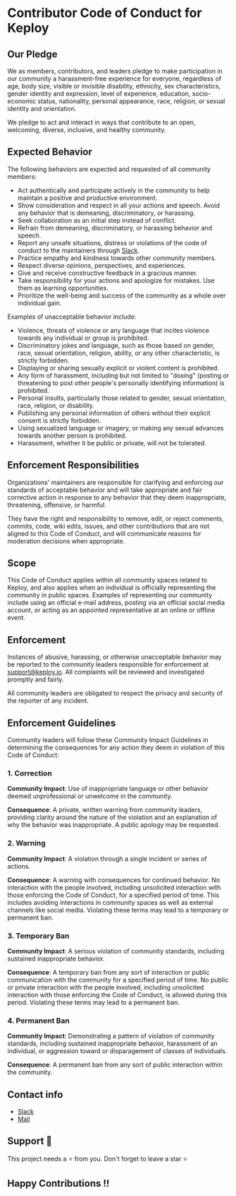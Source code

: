 # Contributor Code of Conduct for Keploy

## Our Pledge

We as members, contributors, and leaders pledge to make participation in our
community a harassment-free experience for everyone, regardless of age, body
size, visible or invisible disability, ethnicity, sex characteristics, gender
identity and expression, level of experience, education, socio-economic status,
nationality, personal appearance, race, religion, or sexual identity
and orientation.

We pledge to act and interact in ways that contribute to an open, welcoming,
diverse, inclusive, and healthy community.

## Expected Behavior

The following behaviors are expected and requested of all community members:

- Act authentically and participate actively in the community to help maintain a positive and productive environment.
- Show consideration and respect in all your actions and speech. Avoid any behavior that is demeaning, discriminatory, or harassing.
- Seek collaboration as an initial step instead of conflict.
- Refrain from demeaning, discriminatory, or harassing behavior and speech.
- Report any unsafe situations, distress or violations of the code of conduct to the maintainers through [Slack](https://join.slack.com/t/keploy/shared_invite/zt-357qqm9b5-PbZRVu3Yt2rJIa6ofrwWNg).
- Practice empathy and kindness towards other community members.
- Respect diverse opinions, perspectives, and experiences.
- Give and receive constructive feedback in a gracious manner.
- Take responsibility for your actions and apologize for mistakes. Use them as learning opportunities.
- Prioritize the well-being and success of the community as a whole over individual gain.

Examples of unacceptable behavior include:

- Violence, threats of violence or any language that incites violence towards any individual or group is prohibited.
- Discriminatory jokes and language, such as those based on gender, race, sexual orientation, religion, ability, or any other characteristic, is strictly forbidden.
- Displaying or sharing sexually explicit or violent content is prohibited.
- Any form of harassment, including but not limited to "doxing" (posting or threatening to post other people's personally identifying information) is prohibited.
- Personal insults, particularly those related to gender, sexual orientation, race, religion, or disability.
- Publishing any personal information of others without their explicit consent is strictly forbidden.
- Using sexualized language or imagery, or making any sexual advances towards another person is prohibited.
- Harassment, whether it be public or private, will not be tolerated.

## Enforcement Responsibilities

Organizations' maintainers are responsible for clarifying and enforcing our standards of
acceptable behavior and will take appropriate and fair corrective action in
response to any behavior that they deem inappropriate, threatening, offensive,
or harmful.

They have the right and responsibility to remove, edit, or reject
comments, commits, code, wiki edits, issues, and other contributions that are
not aligned to this Code of Conduct, and will communicate reasons for moderation
decisions when appropriate.

## Scope

This Code of Conduct applies within all community spaces related to Keploy, and also applies when
an individual is officially representing the community in public spaces.
Examples of representing our community include using an official e-mail address,
posting via an official social media account, or acting as an appointed
representative at an online or offline event.

## Enforcement

Instances of abusive, harassing, or otherwise unacceptable behavior may be
reported to the community leaders responsible for enforcement at
support@keploy.io.
All complaints will be reviewed and investigated promptly and fairly.

All community leaders are obligated to respect the privacy and security of the
reporter of any incident.

## Enforcement Guidelines

Community leaders will follow these Community Impact Guidelines in determining
the consequences for any action they deem in violation of this Code of Conduct:

### 1. Correction

**Community Impact**: Use of inappropriate language or other behavior deemed
unprofessional or unwelcome in the community.

**Consequence**: A private, written warning from community leaders, providing
clarity around the nature of the violation and an explanation of why the
behavior was inappropriate. A public apology may be requested.

### 2. Warning

**Community Impact**: A violation through a single incident or series
of actions.

**Consequence**: A warning with consequences for continued behavior. No
interaction with the people involved, including unsolicited interaction with
those enforcing the Code of Conduct, for a specified period of time. This
includes avoiding interactions in community spaces as well as external channels
like social media. Violating these terms may lead to a temporary or
permanent ban.

### 3. Temporary Ban

**Community Impact**: A serious violation of community standards, including
sustained inappropriate behavior.

**Consequence**: A temporary ban from any sort of interaction or public
communication with the community for a specified period of time. No public or
private interaction with the people involved, including unsolicited interaction
with those enforcing the Code of Conduct, is allowed during this period.
Violating these terms may lead to a permanent ban.

### 4. Permanent Ban

**Community Impact**: Demonstrating a pattern of violation of community
standards, including sustained inappropriate behavior, harassment of an
individual, or aggression toward or disparagement of classes of individuals.

**Consequence**: A permanent ban from any sort of public interaction within
the community.

## Contact info

- [Slack](https://join.slack.com/t/keploy/shared_invite/zt-357qqm9b5-PbZRVu3Yt2rJIa6ofrwWNg)
- [Mail](hello@keploy.io)

## Support 🙏

This project needs a ⭐️ from you. Don't forget to leave a star ⭐️

## Happy Contributions !!
